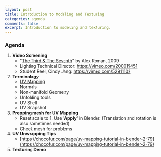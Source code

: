 ```yaml
---
layout: post
title: Introduction to Modeling and Texturing
categories: agenda
comments: false
excerpt: Introduction to modeling and texturing.
---
```


### Agenda

1. **Video Screening**
   - "[The Third & The Seventh](https://vimeo.com/7809605)" by Alex Roman, 2009
   - Lighting Technical Director: https://vimeo.com/200015451
   - Student Reel, Cindy Jang: https://vimeo.com/52911102
2. **Terminology**
   -  [UV Mapping](https://en.wikipedia.org/wiki/UV_mapping)
   -  Normals
   -  Non-manifold Geometry
   -  Unfolding tools
   -  UV Shell
   -  UV Snapshot
3. **Prepping mesh for UV Mapping**
   - Reset scale to 1. Use '**Apply**' in Blender.  (Translation and rotation is also sometimes needed)
   - Check mesh for problems
4. **UV Unwrapping Tips**
   - [https://chocofur.com/page/uv-mapping-tutorial-in-blender-2-79](https://chocofur.com/page/uv-mapping-tutorial-in-blender-2-79)
5. **Texturing Demo**